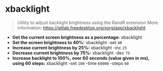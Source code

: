 # xbacklight
> Utility to adjust backlight brightness using the RandR extension
> More information: <https://gitlab.freedesktop.org/xorg/app/xbacklight>
- **Get the current screen brightness as a percentage:**
xbacklight
- **Set the screen brightness to 40%:**
xbacklight -set `40`
- **Increase current brightness by 25%:**
xbacklight -inc `25`
- **Decrease current brightness by 75%:**
xbacklight -dec `75`
- **Increase backlight to 100%, over 60 seconds (value given in ms), using 60 steps:**
xbacklight -set `100` -time `60000` -steps `60`
